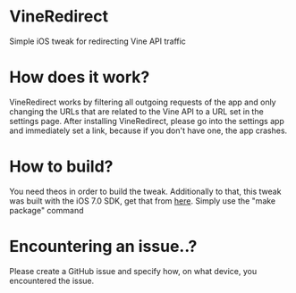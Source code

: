 # VineRedirect
 Simple iOS tweak for redirecting Vine API traffic

# How does it work?
VineRedirect works by filtering all outgoing requests of the app and only changing the URLs that are related to the Vine API to a URL set in the settings page. After installing VineRedirect, please go into the settings app and immediately set a link, because if you don't have one, the app crashes.
# How to build?
You need theos in order to build the tweak. Additionally to that, this tweak was built with the iOS 7.0 SDK, get that from [here](https://invoxiplaygames.uk/sdks). Simply use the "make package" command

# Encountering an issue..?
Please create a GitHub issue and specify how, on what device, you encountered the issue.
